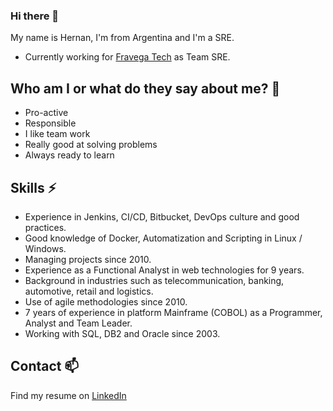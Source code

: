### Hi there 👋
My name is Hernan, I'm from Argentina and I'm a SRE.
* Currently working for [Fravega Tech](https://www.linkedin.com/company/fr%C3%A1vegatech/) as Team SRE.

## Who am I or what do they say about me? 🤔
* Pro-active
* Responsible
* I like team work
* Really good at solving problems
* Always ready to learn

## Skills ⚡
* Experience in Jenkins, CI/CD, Bitbucket, DevOps culture and good practices.
* Good knowledge of Docker, Automatization and Scripting in Linux / Windows.
* Managing projects since 2010.
* Experience as a Functional Analyst in web technologies for 9 years.
* Background in industries such as telecommunication, banking, automotive, retail and logistics.
* Use of agile methodologies since 2010.
* 7 years of experience in platform Mainframe (COBOL) as a Programmer, Analyst and Team Leader.
* Working with SQL, DB2 and Oracle since 2003.

## Contact 📫
Find my resume on [LinkedIn](https://www.linkedin.com/in/hreyes/)
